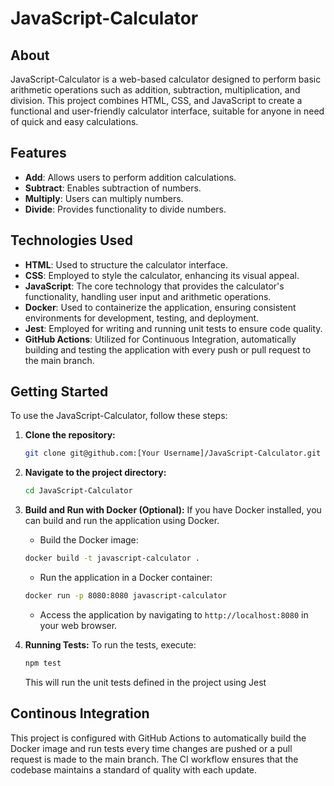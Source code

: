# JavaScript-Calculator

## About

JavaScript-Calculator is a web-based calculator designed to perform basic arithmetic operations such as addition, subtraction, multiplication, and division. This project combines HTML, CSS, and JavaScript to create a functional and user-friendly calculator interface, suitable for anyone in need of quick and easy calculations.

## Features

- **Add**: Allows users to perform addition calculations.
- **Subtract**: Enables subtraction of numbers.
- **Multiply**: Users can multiply numbers.
- **Divide**: Provides functionality to divide numbers.

## Technologies Used

- **HTML**: Used to structure the calculator interface.
- **CSS**: Employed to style the calculator, enhancing its visual appeal.
- **JavaScript**: The core technology that provides the calculator's functionality, handling user input and arithmetic operations.
- **Docker**: Used to containerize the application, ensuring consistent environments for development, testing, and deployment.
- **Jest**: Employed for writing and running unit tests to ensure code quality.
- **GitHub Actions**: Utilized for Continuous Integration, automatically building and testing the application with every push or pull request to the main branch.

## Getting Started

To use the JavaScript-Calculator, follow these steps:

1. **Clone the repository:**
   ```bash
   git clone git@github.com:[Your Username]/JavaScript-Calculator.git
   ```

2. **Navigate to the project directory:**
   ```bash
   cd JavaScript-Calculator
   ```
   
3. **Build and Run with Docker (Optional):**
   If you have Docker installed, you can build and run the application using Docker.
   - Build the Docker image:
   ```bash
   docker build -t javascript-calculator .
   ```
   - Run the application in a Docker container:
   ```bash
   docker run -p 8080:8080 javascript-calculator
   ```
   - Access the application by navigating to `http://localhost:8080` in your web browser.
   
5. **Running Tests:**
   To run the tests, execute:
   ```bash
   npm test
   ```
   This will run the unit tests defined in the project using Jest

## Continous Integration
This project is configured with GitHub Actions to automatically build the Docker image and run tests every time changes are pushed or a pull request is made to the main branch. The CI workflow ensures that the codebase maintains a standard of quality with each update.
